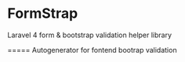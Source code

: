 FormStrap
=========

Laravel 4 form &amp; bootstrap validation helper library

=====
Autogenerator for fontend bootrap validation
